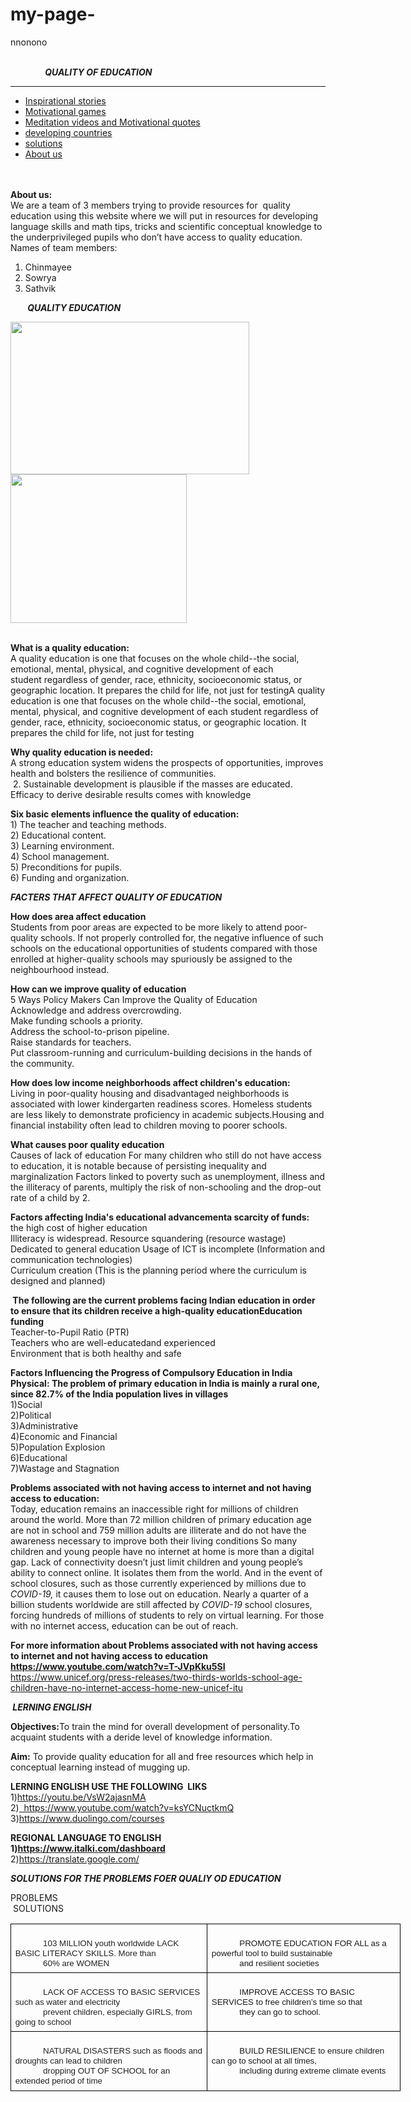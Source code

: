 # my-page-
nnonono
<html>

<head>
<link rel="stylesheet" href="style.css">



<body background="Graduation+cap+represents+graded+TEFL+online+course+for+CV+proof+of+credentials.png">

<p>&nbsp;&nbsp;&nbsp;&nbsp;&nbsp;&nbsp;&nbsp;&nbsp;&nbsp;&nbsp;&nbsp;&nbsp;&nbsp;&nbsp;&nbsp;&nbsp;&nbsp;&nbsp;&nbsp;&nbsp;&nbsp;&nbsp;&nbsp;&nbsp;&nbsp;&nbsp;&nbsp;&nbsp;&nbsp;&nbsp;&nbsp;&nbsp;&nbsp;&nbsp;&nbsp;&nbsp;&nbsp;&nbsp;&nbsp;&nbsp;&nbsp;&nbsp;&nbsp;&nbsp;&nbsp;&nbsp;&nbsp;&nbsp;&nbsp;&nbsp;&nbsp;&nbsp;&nbsp;&nbsp;&nbsp;&nbsp;&nbsp;&nbsp;&nbsp;&nbsp;&nbsp;&nbsp;&nbsp;&nbsp;&nbsp;&nbsp;&nbsp;&nbsp;&nbsp;&nbsp;&nbsp;&nbsp;&nbsp;&nbsp;&nbsp;&nbsp;&nbsp;&nbsp;&nbsp;&nbsp;&nbsp;&nbsp;&nbsp;&nbsp;&nbsp;&nbsp;&nbsp;&nbsp;&nbsp;&nbsp;&nbsp;&nbsp;&nbsp;&nbsp;&nbsp;&nbsp;&nbsp;&nbsp;&nbsp;&nbsp;&nbsp;&nbsp;&nbsp;&nbsp;&nbsp;&nbsp;&nbsp;&nbsp;&nbsp;&nbsp;&nbsp;&nbsp;&nbsp;&nbsp;&nbsp;&nbsp;&nbsp;&nbsp;&nbsp;&nbsp;&nbsp;&nbsp;&nbsp;&nbsp;&nbsp;&nbsp;&nbsp;&nbsp;&nbsp;&nbsp;&nbsp;&nbsp;&nbsp;&nbsp;&nbsp;&nbsp;&nbsp;&nbsp;&nbsp;&nbsp;&nbsp;
<em><strong><span class="auto-style1">   QUALITY OF EDUCATION</span></strong></em>&nbsp;</p>

<hr/>
<ul>
<li><a href="file:///C:/Users/MS%20Tech%20Care/OneDrive/Desktop/CS_hackathon_quality%20education/inspirational%20stories.html"> Inspirational stories </a></li>
<li><a href="file:///C:/Users/MS%20Tech%20Care/OneDrive/Desktop/CS_hackathon_quality%20education/motivational%20gams.html">Motivational games</a></li>
<li><a href="file:///C:/Users/MS%20Tech%20Care/OneDrive/Desktop/CS_hackathon_quality%20education/QualityEducation.html"> Meditation videos and Motivational quotes </a></li>
<li><a href="file:///C:/Users/MS%20Tech%20Care/OneDrive/Desktop/CS_hackathon_quality%20education/developing%20contries.html"> developing countries </a></li>
<li><a href="file:///C:/Users/MS%20Tech%20Care/OneDrive/Desktop/CS_hackathon_quality%20education/solutions.html"> solutions </a></li>
<li><a href="file:///C:/Users/MS%20Tech%20Care/OneDrive/Desktop/CS_hackathon_quality%20education/Aboutus%20and%20credits.html">About us</a></li>
</ul>

<strong><br><br>About us: </strong><br />
We are a team of 3 members trying to provide resources for&nbsp; quality 
education using this website where we will put in resources for developing 
language skills and math tips, tricks and scientific conceptual knowledge to the 
underprivileged pupils who don’t have access to quality education.&nbsp; <br />
Names of team members:&nbsp; <br />
1. Chinmayee <br />
2. Sowrya <br />
3. Sathvik<strong><p>&nbsp;<em><span class="auto-style1">QUALITY EDUCATION</span></em></p>
<p><img class="auto-style5" height="244" src="file:///C:/Users/MS%20Tech%20Care/OneDrive/Desktop/CS_hackathon_quality%20education/img1.png" width="382">
<img class="auto-style6" height="238" src="file:///C:/Users/MS%20Tech%20Care/OneDrive/Desktop/CS_hackathon_quality%20education/img2.jpg" width="282">
</p>
&nbsp;&nbsp;&nbsp;&nbsp;&nbsp;&nbsp;&nbsp;&nbsp;&nbsp;&nbsp;&nbsp;&nbsp;&nbsp;&nbsp;&nbsp;&nbsp;&nbsp;&nbsp;&nbsp;&nbsp;&nbsp;&nbsp;&nbsp;&nbsp;<br />
What is a quality education:
<br />
</strong>A quality education is one that&nbsp;focuses on the whole child--the social, 
emotional, mental, physical, and cognitive development of each 
student&nbsp;regardless of gender, race, ethnicity, socioeconomic status, or 
geographic location. It prepares the child for life, not just for testingA quality education is one that&nbsp;focuses on the whole child--the social, 
emotional, mental, physical, and cognitive development of each 
student&nbsp;regardless of gender, race, ethnicity, socioeconomic status, or 
geographic location. It prepares the child for life, not just for testing

<p>
<strong>Why quality education is needed:</strong><br />
A&nbsp;strong education system widens the prospects of opportunities, improves health 
and bolsters the resilience of communities.<br>&nbsp;2. Sustainable development is 
plausible if the masses are educated. Efficacy to derive desirable results comes 
with knowledge</p>

<p>
<strong>Six basic elements influence the quality of education:</strong><br />
1) The teacher and teaching methods. <br />
2) Educational content. <br />
3) Learning environment. <br />
4) School management. <br />
5) Preconditions for pupils. <br />
6) Funding and organization.


<p>
<em><strong><span class="auto-style1">FACTERS THAT AFFECT QUALITY OF EDUCATION</span></strong></em><p><strong>How does area affect education <br />
</strong>Students from poor areas are expected to be&nbsp;more likely to attend 
poor-quality schools. If not properly controlled for, the negative influence of 
such schools on the educational opportunities of students compared with those 
enrolled at higher-quality schools may spuriously be assigned to the 
neighbourhood instead.

<p><strong>How can we improve quality of education </strong>&nbsp;<br />
5 Ways Policy Makers Can Improve the Quality of Education<br />
Acknowledge and address overcrowding. <br />
Make funding schools a priority. <br />
Address the school-to-prison pipeline. <br />
Raise standards for teachers. <br />
Put classroom-running and curriculum-building decisions in the hands of the 
community. </p>
<p><strong>How does low income neighborhoods affect children's education:<br />
</strong>Living in&nbsp;poor-quality housing and disadvantaged neighborhoods&nbsp;is 
associated with lower kindergarten readiness scores. Homeless students are less 
likely to demonstrate proficiency in academic subjects.Housing and financial 
instability often lead to children moving to poorer schools.</p>
<p><strong>What causes poor quality education <br />
</strong>Causes of lack of education For many children who still do not have 
access to education, it is notable because of&nbsp;persisting inequality and 
marginalization Factors linked to poverty such as unemployment, illness and the 
illiteracy of parents, multiply the risk of non-schooling and the drop-out rate 
of a child by 2. <br />
</p>
<p><strong>Factors affecting India's educational advancementa scarcity of funds:
</strong> 
<br />
the 
high cost of higher education<br />
Illiteracy is widespread. Resource squandering (resource wastage)<br />
Dedicated to general education Usage of ICT is incomplete (Information and 
communication technologies)<br />
Curriculum creation (This is the planning period where the curriculum is 
designed and planned)<br />
</p>
<strong>&nbsp;The following are the current problems facing Indian education in order to 
ensure that its children receive a high-quality educationEducation funding
</strong> <br />
Teacher-to-Pupil Ratio (PTR)
<br />
Teachers who are well-educatedand experienced <br />
Environment that is both healthy and safe<p><strong>Factors Influencing the Progress of Compulsory Education in India
Physical: The problem of primary education in India is mainly a rural one, since 82.7% of the India population lives in villages</strong><br />
1)Social<br />
2)Political<br />
3)Administrative<br />
4)Economic and Financial <br />
5)Population Explosion<br />
6)Educational <br />
7)Wastage and Stagnation


<p>
<strong>Problems associated with not having access to internet and not having 
access to education:&nbsp; <br />
</strong>Today, education remains an inaccessible right for millions of children around 
the world. More than 72 million children of primary education age are not in 
school and 759 million adults are illiterate and do not have the awareness 
necessary to improve both their living conditions So many children and young 
people have no internet at home is more than a digital gap. Lack of connectivity 
doesn’t just limit children and young people’s ability to connect online. It 
isolates them from the world. And in the event of school closures, such as those 
currently experienced by millions due to <em>COVID-19,</em> it causes them to lose out on 
education. Nearly a quarter of a billion students worldwide are still affected 
by <em>COVID-19</em> school closures, forcing hundreds of millions of students to rely on 
virtual learning. For those with no internet access, education can be out of 
reach.

<p>
<strong>For more information about Problems associated with not having access 
to internet and not having access to education<br />
<a href="https://www.youtube.com/watch?v=T-JVpKku5SI">
https://www.youtube.com/watch?v=T-JVpKku5SI</a></strong><br />
<a href="https://www.unicef.org/press-releases/two-thirds-worlds-school-age-children-have-no-internet-access-home-new-unicef-itu">
https://www.unicef.org/press-releases/two-thirds-worlds-school-age-children-have-no-internet-access-home-new-unicef-itu</a>

<p>
<strong>&nbsp;<span class="auto-style1"><em>LERNING ENGLISH</em></span></strong></P>
<p>
<strong>Objectives:</strong>To train the mind for overall development of 
personality.To acquaint students with a deride level of knowledge information. <br /></P>
<strong>Aim:</strong>
To provide quality education for all and free resources which help in conceptual 
learning instead of mugging up.<p><strong>LERNING </strong>
<meta charset="utf-8" />
<strong>ENGLISH USE THE FOLLOWING&nbsp; LIKS </strong><br />
1)<a href="https://youtu.be/VsW2ajasnMA">https://youtu.be/VsW2ajasnMA</a><br />
2)<a href="https://www.youtube.com/watch?v=ksYCNuctkmQ">&nbsp; 
https://www.youtube.com/watch?v=ksYCNuctkmQ</a><br />
3)<a href="https://www.duolingo.com/courses">https://www.duolingo.com/courses</a><p>
<strong>REGIONAL LANGUAGE TO ENGLISH<br />
1)<a href="https://www.italki.com/dashboard">https://www.italki.com/dashboard</a></strong><br />
2)<a href="https://translate.google.com/">https://translate.google.com/</a><p>
<em><strong><span class="auto-style1">SOLUTIONS FOR THE PROBLEMS FOER QUALIY OD 
EDUCATION</span></strong></em><p>PROBLEMS&nbsp;&nbsp;&nbsp;&nbsp;&nbsp;&nbsp;&nbsp;&nbsp;&nbsp;&nbsp;&nbsp;&nbsp;&nbsp;&nbsp;&nbsp;&nbsp;&nbsp;&nbsp;&nbsp;&nbsp;&nbsp;&nbsp;&nbsp;&nbsp;&nbsp;&nbsp;&nbsp;&nbsp;&nbsp;&nbsp;&nbsp;&nbsp;&nbsp;&nbsp;&nbsp;&nbsp;&nbsp;&nbsp;&nbsp;&nbsp;&nbsp;&nbsp;&nbsp;&nbsp;&nbsp;&nbsp;&nbsp;&nbsp;&nbsp;&nbsp;&nbsp;&nbsp;&nbsp;&nbsp;&nbsp;&nbsp;&nbsp;&nbsp;&nbsp;&nbsp;&nbsp;&nbsp;&nbsp;&nbsp;&nbsp;&nbsp;&nbsp;&nbsp;&nbsp;&nbsp;&nbsp;&nbsp;&nbsp;&nbsp;&nbsp;&nbsp;&nbsp;&nbsp;&nbsp;&nbsp;&nbsp;&nbsp;&nbsp;&nbsp;&nbsp;&nbsp;&nbsp;&nbsp;&nbsp;&nbsp;&nbsp;&nbsp;&nbsp;&nbsp;&nbsp;&nbsp;&nbsp;&nbsp;&nbsp;&nbsp;&nbsp;&nbsp;&nbsp;&nbsp;&nbsp;&nbsp;&nbsp;&nbsp;&nbsp;SOLUTIONS</p>
<meta charset="utf-8">
<b id="docs-internal-guid-b92ecd98-7fff-973f-1493-57745ea4c9be" style="font-weight:normal;">
<div align="left" dir="ltr" style="margin-left:0pt;">
	<table style="border:none;border-collapse:collapse;table-layout:fixed;width:468pt">
		<colgroup>
			<col><col>
		</colgroup>
		<tr style="height:0pt">
			<td class="auto-style4" style="border-left:solid #000000 1pt;border-right:solid #000000 1pt;border-bottom:solid #000000 1pt;border-top:solid #000000 1pt;vertical-align:top;padding:5pt 5pt 5pt 5pt;overflow:hidden;overflow-wrap:break-word;">
			<p dir="ltr" style="line-height:1.2;margin-top:0pt;margin-bottom:0pt;">
			<span style="font-size:10pt;font-family:Arial;color:#202124;background-color:transparent;font-weight:400;font-style:normal;font-variant:normal;text-decoration:none;vertical-align:baseline;white-space:pre;white-space:pre-wrap;">
			103 MILLION youth worldwide LACK BASIC LITERACY SKILLS. More than 
			60% are WOMEN</span></p>
			</td>
			<td class="auto-style3" style="border-left:solid #000000 1pt;border-right:solid #000000 1pt;border-bottom:solid #000000 1pt;border-top:solid #000000 1pt;vertical-align:top;padding:5pt 5pt 5pt 5pt;overflow:hidden;overflow-wrap:break-word;">
			<p dir="ltr" style="line-height:1.2;margin-top:0pt;margin-bottom:0pt;">
			<span class="auto-style2" style="font-size: 10pt; font-family: Arial; background-color: transparent; font-weight: 400; font-style: normal; font-variant: normal; text-decoration: none; vertical-align: baseline; white-space: pre; white-space: pre-wrap;">
			PROMOTE EDUCATION FOR ALL as a powerful tool to build sustainable 
			and resilient societies</span></p>
			</td>
		</tr>
		<tr style="height:0pt">
			<td class="auto-style4" style="border-left:solid #000000 1pt;border-right:solid #000000 1pt;border-bottom:solid #000000 1pt;border-top:solid #000000 1pt;vertical-align:top;padding:5pt 5pt 5pt 5pt;overflow:hidden;overflow-wrap:break-word;">
			<p dir="ltr" style="line-height:1.2;margin-top:0pt;margin-bottom:0pt;">
			<span style="font-size:10pt;font-family:Arial;color:#202124;background-color:transparent;font-weight:400;font-style:normal;font-variant:normal;text-decoration:none;vertical-align:baseline;white-space:pre;white-space:pre-wrap;">
			LACK OF ACCESS TO BASIC SERVICES such as water and electricity 
			prevent children, especially GIRLS, from going to school</span></p>
			</td>
			<td class="auto-style3" style="border-left:solid #000000 1pt;border-right:solid #000000 1pt;border-bottom:solid #000000 1pt;border-top:solid #000000 1pt;vertical-align:top;padding:5pt 5pt 5pt 5pt;overflow:hidden;overflow-wrap:break-word;">
			<p dir="ltr" style="line-height:1.2;margin-top:0pt;margin-bottom:0pt;">
			<span class="auto-style2" style="font-size: 10pt; font-family: Arial; background-color: transparent; font-weight: 400; font-style: normal; font-variant: normal; text-decoration: none; vertical-align: baseline; white-space: pre; white-space: pre-wrap;">
			IMPROVE ACCESS TO BASIC SERVICES to free children’s time so that 
			they can go to school.</span></p>
			</td>
		</tr>
		<tr style="height:45.9990234375pt">
			<td class="auto-style4" style="border-left:solid #000000 1pt;border-right:solid #000000 1pt;border-bottom:solid #000000 1pt;border-top:solid #000000 1pt;vertical-align:top;padding:5pt 5pt 5pt 5pt;overflow:hidden;overflow-wrap:break-word;">
			<p dir="ltr" style="line-height:1.2;margin-top:0pt;margin-bottom:0pt;">
			<span style="font-size:10pt;font-family:Arial;color:#202124;background-color:transparent;font-weight:400;font-style:normal;font-variant:normal;text-decoration:none;vertical-align:baseline;white-space:pre;white-space:pre-wrap;">
			NATURAL DISASTERS such as floods and droughts can lead to children 
			dropping OUT OF SCHOOL for an extended period of time</span></p>
			</td>
			<td class="auto-style3" style="border-left:solid #000000 1pt;border-right:solid #000000 1pt;border-bottom:solid #000000 1pt;border-top:solid #000000 1pt;vertical-align:top;padding:5pt 5pt 5pt 5pt;overflow:hidden;overflow-wrap:break-word;">
			<p dir="ltr" style="line-height:1.2;margin-top:0pt;margin-bottom:0pt;">
			<span class="auto-style2" style="font-size: 10pt; font-family: Arial; background-color: transparent; font-weight: 400; font-style: normal; font-variant: normal; text-decoration: none; vertical-align: baseline; white-space: pre; white-space: pre-wrap;">
			BUILD RESILIENCE to ensure children can go to school at all times, 
			including during extreme climate events</span></p>
			</td>
		</tr>
	</table>
</div>
<p dir="ltr" style="line-height: 1.2; margin-top: 0pt; margin-bottom: 0pt">&nbsp;</p>
<p dir="ltr" style="line-height: 1.2; margin-top: 0pt; margin-bottom: 0pt">&nbsp;</p>
</b>


</body>

</html>
